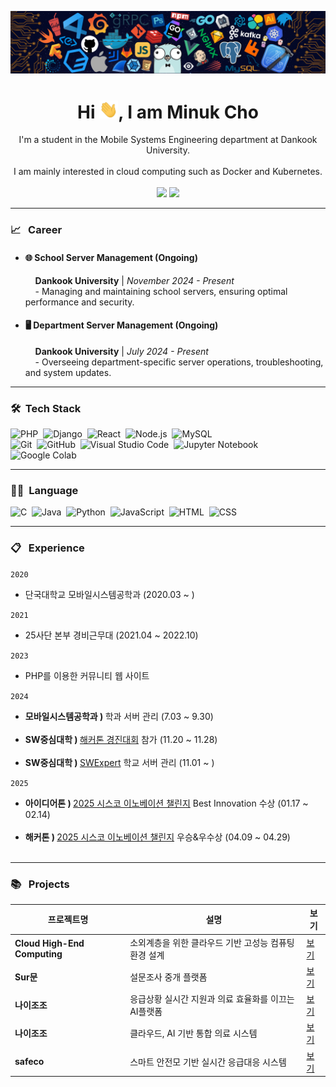 <p align="center"><img src="https://raw.githubusercontent.com/KevinPatel04/KevinPatel04/master/header.png"></p>
<h1 align="center">Hi <img src="https://raw.githubusercontent.com/KevinPatel04/KevinPatel04/master/Hi.gif" width="30px">, I am Minuk Cho</h1>

<p align="center" width="150px">
  I'm a student in the Mobile Systems Engineering department at Dankook University.<br><br>
  I am mainly interested in cloud computing such as Docker and Kubernetes.<br><br>
  <img src="https://img.shields.io/badge/Docker-2496ED?style=for-the-badge&logo=docker&logoColor=white">
  <img src="https://img.shields.io/badge/Kubernetes-326CE5?style=for-the-badge&logo=kubernetes&logoColor=white">
</p>


---
### 📈 &nbsp; Career

- #### 🌐 School Server Management (Ongoing)  
  &nbsp;&nbsp;&nbsp;&nbsp;**Dankook University** | *November 2024 - Present*  
  &nbsp;&nbsp;&nbsp;&nbsp;- Managing and maintaining school servers, ensuring optimal performance and security.

- #### 🖥️ Department Server Management (Ongoing)  
  &nbsp;&nbsp;&nbsp;&nbsp;**Dankook University** | *July 2024 - Present*  
  &nbsp;&nbsp;&nbsp;&nbsp;- Overseeing department-specific server operations, troubleshooting, and system updates.


---
### 🛠 &nbsp;Tech Stack

![PHP](https://img.shields.io/badge/-PHP-05122A?style=flat&logo=php&logoColor=777BB4)&nbsp;
![Django](https://img.shields.io/badge/-Django-05122A?style=flat&logo=django&logoColor=092E20)&nbsp;
![React](https://img.shields.io/badge/-React-05122A?style=flat&logo=react&logoColor=61DAFB)&nbsp;
![Node.js](https://img.shields.io/badge/-Node.js-05122A?style=flat&logo=node.js&logoColor=339933)&nbsp;
![MySQL](https://img.shields.io/badge/-MySQL-05122A?style=flat&logo=mysql&logoColor=4479A1)&nbsp;
<br>
![Git](https://img.shields.io/badge/-Git-05122A?style=flat&logo=git)&nbsp;
![GitHub](https://img.shields.io/badge/-GitHub-05122A?style=flat&logo=github)&nbsp;
![Visual Studio Code](https://img.shields.io/badge/-Visual%20Studio%20Code-05122A?style=flat&logo=visual-studio-code&logoColor=007ACC)&nbsp;
![Jupyter Notebook](https://img.shields.io/badge/-Jupyter%20Notebook-05122A?style=flat&logo=jupyter&logoColor=F37626)&nbsp;
![Google Colab](https://img.shields.io/badge/-Google%20Colab-05122A?style=flat&logo=google-colab&logoColor=F9AB00)&nbsp;


---
### 👨‍💻 &nbsp;Language

![C](https://img.shields.io/badge/-C-05122A?style=flat&logo=C&logoColor=A8B9CC)&nbsp;
![Java](https://img.shields.io/badge/-Java-05122A?style=flat&logo=Java&logoColor=FFA518)&nbsp;
![Python](https://img.shields.io/badge/-Python-05122A?style=flat&logo=python)&nbsp;
![JavaScript](https://img.shields.io/badge/-JavaScript-05122A?style=flat&logo=javascript)&nbsp;
![HTML](https://img.shields.io/badge/-HTML-05122A?style=flat&logo=HTML5)&nbsp;
![CSS](https://img.shields.io/badge/-CSS-05122A?style=flat&logo=CSS3&logoColor=1572B6)&nbsp;


---
### 📋 &nbsp; Experience

`2020`
<ul>
  <li>단국대학교 모바일시스템공학과 (2020.03 ~ )</li>
</ul>

`2021`
<ul>
  <li>25사단 본부 경비근무대 (2021.04 ~ 2022.10)</li>
</ul>

`2023`
<ul>
  <li>PHP를 이용한 커뮤니티 웹 사이트</li>
</ul>

`2024`
<ul>
  <li><strong>모바일시스템공학과 ) </strong>학과 서버 관리 (7.03 ~ 9.30)</li><br>
  <li><strong>SW중심대학 ) </strong><a href="https://swcu.dankook.ac.kr/web/swcup/-12?p_p_id=Bbs_WAR_bbsportlet&p_p_lifecycle=0&p_p_state=normal&p_p_mode=view&p_p_col_id=column-2&p_p_col_count=1&_Bbs_WAR_bbsportlet_curPage=1&_Bbs_WAR_bbsportlet_action=view_message&_Bbs_WAR_bbsportlet_messageId=794802">해커톤 경진대회</a> 참가 (11.20 ~ 11.28)</li><br>
  <li><strong>SW중심대학 ) </strong><a href="https://swcu.dankook.ac.kr/web/swcup/-5?p_p_id=Bbs_WAR_bbsportlet&p_p_lifecycle=0&p_p_state=normal&p_p_mode=view&_Bbs_WAR_bbsportlet_action=view_message&_Bbs_WAR_bbsportlet_messageId=792994">SWExpert</a> 학교 서버 관리 (11.01 ~ )<br>
</ul>

`2025`
<ul>
  <li><strong>아이디어톤 ) </strong><a href="https://www.cisco.com/c/m/ko_kr/innovation-challenge-2025.html#~%EC%88%98%EC%83%81%EC%9E%90%20%EC%95%84%EC%9D%B4%EB%94%94%EC%96%B4">2025 시스코 이노베이션 챌린지</a> Best Innovation 수상 (01.17 ~ 02.14)</li><br>
  <li><strong>해커톤 ) </strong><a href="https://www.cisco.com/c/m/ko_kr/innovation-challenge-2025.html#~%EC%88%98%EC%83%81%EC%9E%90%20%EC%95%84%EC%9D%B4%EB%94%94%EC%96%B4">2025 시스코 이노베이션 챌린지</a> 우승&우수상 (04.09 ~ 04.29)</li><br>
</ul>


---
### 📚 &nbsp; Projects
| 프로젝트명 | 설명 | 보기 |
|------------|------|--------|
| **Cloud High-End Computing** | 소외계층을 위한 클라우드 기반 고성능 컴퓨팅 환경 설계 | [보기](https://drive.google.com/file/d/1PcFbpMsb9M-gVB6770LbZzM34q0fqudV/view?usp=sharing) |
| **Sur문** | 설문조사 중개 플랫폼 | [보기](https://drive.google.com/file/d/1hU0vMIAFgJI8BTidjd3k-kN3ctFwR5df/view?usp=sharing) |
| **나이조조** | 응급상황 실시간 지원과 의료 효율화를 이끄는 AI플랫폼 | [보기](https://drive.google.com/file/d/1eQsvd_kFvS6v54gJZYXJSAZoGGlJIfl6/view?usp=sharing) |
| **나이조조** | 클라우드, AI 기반 통합 의료 시스템 | [보기](https://drive.google.com/file/d/17WElboBsThnRPM8ZbTdW25ObgiB5LVSm/view?usp=sharing) |
| **safeco** | 스마트 안전모 기반 실시간 응급대응 시스템 | [보기](https://drive.google.com/file/d/1vA0iWmWpDaiFQmWQ5nNhjG1uLXRVzOOS/view?usp=sharing) |



<!--
**ADALIV/ADALIV** is a ✨ _special_ ✨ repository because its `README.md` (this file) appears on your GitHub profile.

Here are some ideas to get you started:

- 🔭 I’m currently working on ...
- 🌱 I’m currently learning ...
- 👯 I’m looking to collaborate on ...
- 🤔 I’m looking for help with ...
- 💬 Ask me about ...
- 📫 How to reach me: ...
- 😄 Pronouns: ...
- ⚡ Fun fact: ...
-->
